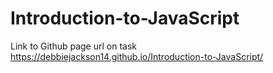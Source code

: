 # Introduction-to-JavaScript
Link to Github page url on task https://debbiejackson14.github.io/Introduction-to-JavaScript/
